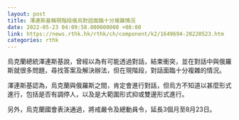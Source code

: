 ```yaml
---
layout: post
title: 澤連斯基稱現階段俄烏對話面臨十分複雜情況
date: 2022-05-23 04:09:58.000000000 +08:00
link: https://news.rthk.hk/rthk/ch/component/k2/1649694-20220523.htm
categories: rthk
---
```


烏克蘭總統澤連斯基說，曾經以為有可能透過對話，結束衝突，並在對話中與俄羅斯就很多問題，尋找答案及解決辦法，但在現階段，對話面臨十分複雜的情況。

澤連斯基認為，烏克蘭與俄羅斯之間，肯定會進行對話，但烏方不知道以甚麼形式進行，包括是否有調停人，以及是大範圍形式抑或雙邊形式進行。

另外，烏克蘭國會表決通過，將戒嚴令及總動員令，延長3個月至8月23日。
